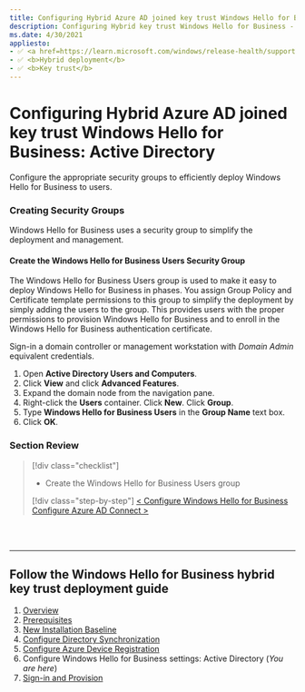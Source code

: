 ```yaml
---
title: Configuring Hybrid Azure AD joined key trust Windows Hello for Business - Active Directory (AD)
description: Configuring Hybrid key trust Windows Hello for Business - Active Directory (AD)
ms.date: 4/30/2021
appliesto: 
- ✅ <a href=https://learn.microsoft.com/windows/release-health/supported-versions-windows-client target=_blank>Windows 10 and later</a>
- ✅ <b>Hybrid deployment</b>
- ✅ <b>Key trust</b>
---
```

# Configuring Hybrid Azure AD joined key trust Windows Hello for Business: Active Directory

Configure the appropriate security groups to efficiently deploy Windows Hello for Business to users. 

### Creating Security Groups

Windows Hello for Business uses a security group to simplify the deployment and management.

#### Create the Windows Hello for Business Users Security Group

The Windows Hello for Business Users group is used to make it easy to deploy Windows Hello for Business in phases.  You assign Group Policy and Certificate template permissions to this group to simplify the deployment by simply adding the users to the group.  This provides users with the proper permissions to provision Windows Hello for Business and to enroll in the Windows Hello for Business authentication certificate.

Sign-in a domain controller or management workstation with *Domain Admin* equivalent credentials.

1. Open **Active Directory Users and Computers**.
2. Click **View** and click **Advanced Features**.
3. Expand the domain node from the navigation pane.
4. Right-click the **Users** container. Click **New**. Click **Group**.
5. Type **Windows Hello for Business Users** in the **Group Name** text box.
6. Click **OK**.

### Section Review

> [!div class="checklist"]
> * Create the Windows Hello for Business Users group
> 
> [!div class="step-by-step"]
> [< Configure Windows Hello for Business](hello-hybrid-key-whfb-settings.md)
> [Configure Azure AD Connect >](hello-hybrid-key-whfb-settings-dir-sync.md)

<br><br>

<hr>

## Follow the Windows Hello for Business hybrid key trust deployment guide

1. [Overview](hello-hybrid-cert-trust.md)
2. [Prerequisites](hello-hybrid-key-trust-prereqs.md)
3. [New Installation Baseline](hello-hybrid-key-new-install.md)
4. [Configure Directory Synchronization](hello-hybrid-key-trust-dirsync.md)
5. [Configure Azure Device Registration](hello-hybrid-key-trust-devreg.md)
6. Configure Windows Hello for Business settings: Active Directory (*You are here*)
7. [Sign-in and Provision](hello-hybrid-key-whfb-provision.md)
